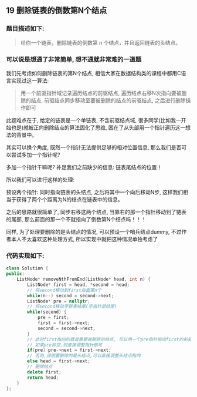 ## 19 删除链表的倒数第N个结点

### 题目描述如下:

> 给你一个链表，删除链表的倒数第 n 个结点，并且返回链表的头结点。

### 可以说是想通了非常简单, 想不通就非常难的一道题

我们先考虑如何删除链表的第N个结点, 相信大家在数据结构类的课程中都用C语言实现过这一算法:

> 用一个前驱指针域记录遍历结点的前驱结点, 遍历结点右移N次指向要被删除的结点, 前驱结点同步移动至要被删除的结点的前驱结点, 之后进行删除操作即可

此题难点在于, 给定的链表是一个单链表, 不含前驱结点域, 很多同学(比如我一开始也是)就被正向删除结点的算法固化了思维, 困在了从头部用一个指针遍历这一想法的背景中。

其实可以换个角度, 既然一个指针无法提供足够的相对位置信息, 那么我们是否可以尝试多加一个指针呢? 

多加一个指针干嘛呢? 补足我们之前缺少的信息: 链表尾结点的位置！

所以我们可以进行这样的处理:

预设两个指针: 同时指向链表的头结点, 之后将其中一个向后移动N步, 这样我们相当于获得了两个个距离为N的结点在链表中的信息。

之后的思路就很简单了, 同步右移这两个结点, 当靠右的那一个指针移动到了链表的尾部, 那么前面的那一个不就指向了倒数第N个结点吗！！！

同样, 为了处理要删除的是头结点的情况, 可以预设一个哨兵结点dummy, 不过作者本人不太喜欢这种处理方式, 所以实现中就把这种情况单独考虑了

### 代码实现如下:

```C++
class Solution {
public:
    ListNode* removeNthFromEnd(ListNode* head, int n) {
        ListNode* first = head, *second = head;
        // 将second移动到first后面第n个
        while(n--) second = second->next;
        ListNode* pre = nullptr;
        // 将second移动至链表结尾(空指针是结尾)
        while(second) { 
            pre = first; 
            first = first->next; 
            second = second->next; 
        }
        // 此时first指向的就是需要被删除的结点, 可以用一个pre指针指向first的前驱结点
        // 如果pre非空,则直接调整指针即可
        if(pre) pre->next = first->next;
        // 否则,说明要删除的是头结点,可以直接调整头结点指向
        else head = first->next;
        // 删除结点
        delete first;
        return head;
    }
};
```